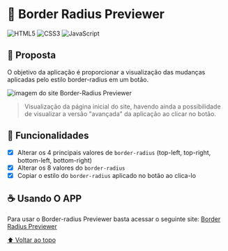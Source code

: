 # 📐 Border Radius Previewer

![HTML5](https://img.shields.io/badge/HTML5-E34F26?style=for-the-badge&logo=html5&logoColor=white)
![CSS3](https://img.shields.io/badge/CSS3-1572B6?style=for-the-badge&logo=css3&logoColor=white)
![JavaScript](https://img.shields.io/badge/javascript-%23323330.svg?style=for-the-badge&logo=javascript&logoColor=%23F7DF1E)

## 🎯 Proposta

O objetivo da aplicação é proporcionar a visualização das mudanças aplicadas pelo estilo border-radius em um botão.

<img src="../../home/assets/images/border-radius_previewer.jpg" alt="imagem do site Border-Radius Previewer">

> Visualização da página inicial do site, havendo ainda a possibilidade de visualizar a versão "avançada" da aplicação ao clicar no botão.

## 🚀 Funcionalidades

- [x] Alterar os 4 principais valores de `border-radius` (top-left, top-right, bottom-left, bottom-right)
- [x] Alterar os 8 valores do `border-radius`
- [x] Copiar o estilo do `border-radius` aplicado no botão ao clica-lo

## ☕ Usando O APP

Para usar o Border-radius Previewer basta acessar o seguinte site: [Border Radius Previewer](https://lucashenrique-dev.github.io/app-ideas/projects/Border-radius_Previewer/index.html)

[⬆ Voltar ao topo](#-border-radius-previewer)
